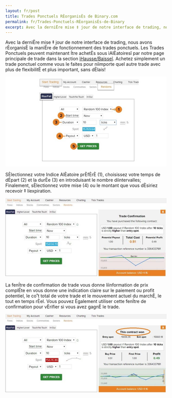 ```yaml
---
layout: fr/post
title: Trades Ponctuels RÈorganisÈs de Binary.com
permalink: fr/Trades-Ponctuels-RÈorganisÈs-de-Binary
excerpt: Avec la derniËre mise ‡ jour de notre interface de trading, nous avons rÈorganisÈ la maniËre de fonctionnement des trades ponctuels. Les Trades Ponctuels peuvent maintenant Ítre achetÈs sous ìAlÈatoiresî par notre page principale de trade dans la section ìHausse/Baisseî.
---
```


Avec la derniËre mise ‡ jour de notre interface de trading, nous avons rÈorganisÈ la maniËre de fonctionnement des trades ponctuels. Les Trades Ponctuels peuvent maintenant Ítre achetÈs sous ìAlÈatoiresî par notre page principale de trade dans la section [ìHausse/Baisseî](https://www.binary.com/c/trade.cgi?market=random&time=10t&form_name=risefall&expiry_type=duration&amount_type=payout&H=S0P&currency=USD&underlying_symbol=R_100&amount=100&date_start=now&type=FLASHU&l=FR&lid=&utm_medium=social&utm_source=blog&utm_content=whatsnew). Achetez simplement un trade ponctuel comme vous le faites pour níimporte quel autre trade avec plus de flexibilitÈ et plus important, sans dÈlais!

[![](post_images/4735165_orig.jpg)](https://www.binary.com/c/trade.cgi?market=random&time=10t&form_name=risefall&expiry_type=duration&amount_type=payout&H=S0P&currency=USD&underlying_symbol=R_100&amount=100&date_start=now&type=FLASHU&l=FR&lid=&utm_medium=social&utm_source=blog&utm_content=whatsnew)

SÈlectionnez votre Indice AlÈatoire prÈfÈrÈ (1), choisissez votre temps de dÈpart (2) et la durÈe (3) en introduisant le nombre díintervalles; Finalement, sÈlectionnez votre mise (4) ou le montant que vous dÈsiriez recevoir ‡ líexpiration.

[![](post_images/3949173_orig.jpg)](https://www.binary.com/c/trade.cgi?market=random&time=10t&form_name=risefall&expiry_type=duration&amount_type=payout&H=S0P&currency=USD&underlying_symbol=R_100&amount=100&date_start=now&type=FLASHU&l=FR&lid=&utm_medium=social&utm_source=blog&utm_content=whatsnew)

La fenÍtre de confirmation de trade vous donne líinformation de prix complËte en vous donne une indication claire sur le paiement ou profit potentiel, le co˚t total de votre trade et le mouvement actuel du marchÈ, le tout en temps rÈel. Vous pouvez Ègalement utiliser cette fenÍtre de confirmation pour vÈrifier si vous avez gagnÈ le trade.

[![](post_images/7232046_orig.jpg)](https://www.binary.com/c/trade.cgi?market=random&time=10t&form_name=risefall&expiry_type=duration&amount_type=payout&H=S0P&currency=USD&underlying_symbol=R_100&amount=100&date_start=now&type=FLASHU&l=FR&lid=&utm_medium=social&utm_source=blog&utm_content=whatsnew)